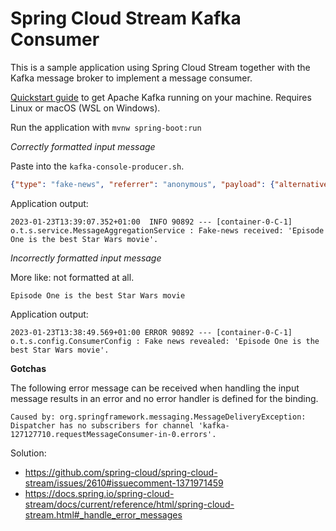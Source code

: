 Spring Cloud Stream Kafka Consumer
==================================

This is a sample application using Spring Cloud Stream together with the Kafka 
message broker to implement a message consumer.

[Quickstart guide](https://kafka.apache.org/quickstart) to get Apache Kafka 
running on your machine. Requires Linux or macOS (WSL on Windows).

Run the application with `mvnw spring-boot:run`

*Correctly formatted input message*

Paste into the `kafka-console-producer.sh`.
```json
{"type": "fake-news", "referrer": "anonymous", "payload": {"alternativeFact": "Episode One is the best Star Wars movie"}}
```

Application output:
```shell
2023-01-23T13:39:07.352+01:00  INFO 90892 --- [container-0-C-1] o.t.s.service.MessageAggregationService : Fake-news received: 'Episode One is the best Star Wars movie'.
```

*Incorrectly formatted input message*

More like: not formatted at all.

```text
Episode One is the best Star Wars movie
```

Application output:
```shell
2023-01-23T13:38:49.569+01:00 ERROR 90892 --- [container-0-C-1] o.t.s.config.ConsumerConfig : Fake news revealed: 'Episode One is the best Star Wars movie'.
```

**Gotchas**

The following error message can be received when handling the input message 
results in an error and no error handler is defined for the binding.
```shell
Caused by: org.springframework.messaging.MessageDeliveryException: Dispatcher has no subscribers for channel 'kafka-127127710.requestMessageConsumer-in-0.errors'.
```

Solution:

* https://github.com/spring-cloud/spring-cloud-stream/issues/2610#issuecomment-1371971459
* https://docs.spring.io/spring-cloud-stream/docs/current/reference/html/spring-cloud-stream.html#_handle_error_messages
